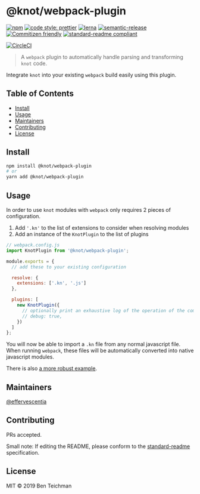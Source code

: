 # @knot/webpack-plugin

[![npm](https://img.shields.io/npm/v/@knot/webpack-plugin?style=flat-square)](http://npm.im/@knot/webpack-plugin)
[![code style: prettier](https://img.shields.io/badge/code_style-prettier-ff69b4.svg?style=flat-square)](https://github.com/prettier/prettier)
[![lerna](https://img.shields.io/badge/maintained%20with-lerna-cc00ff.svg?style=flat-square)](https://lerna.js.org/)
[![semantic-release](https://img.shields.io/badge/%20%20%F0%9F%93%A6%F0%9F%9A%80-semantic--release-e10079.svg?style=flat-square)](https://github.com/semantic-release/semantic-release)
[![Commitizen friendly](https://img.shields.io/badge/commitizen-friendly-brightgreen.svg?style=flat-square)](http://commitizen.github.io/cz-cli/)
[![standard-readme compliant](https://img.shields.io/badge/standard--readme-OK-green.svg?style=flat-square)](https://github.com/RichardLitt/standard-readme)

[![CircleCI](https://img.shields.io/circleci/build/gh/effervescentia/knot?style=flat-square&token=c6d265c2c3ae9fea01043c75299974616b6498b0)](https://circleci.com/gh/effervescentia/knot)

> A `webpack` plugin to automatically handle parsing and transforming `knot` code.

Integrate `knot` into your existing `webpack` build easily using this plugin.

## Table of Contents

- [Install](#install)
- [Usage](#usage)
- [Maintainers](#maintainers)
- [Contributing](#contributing)
- [License](#license)

## Install

```sh
npm install @knot/webpack-plugin
# or
yarn add @knot/webpack-plugin
```

## Usage

In order to use `knot` modules with `webpack` only requires 2 pieces of configuration.

1. Add `'.kn'` to the list of extensions to consider when resolving modules
1. Add an instance of the `KnotPlugin` to the list of plugins

```js
// webpack.config.js
import KnotPlugin from '@knot/webpack-plugin';

module.exports = {
  // add these to your existing configuration

  resolve: {
    extensions: ['.kn', '.js']
  },

  plugins: [
    new KnotPlugin({
      // optionally print an exhaustive log of the operation of the compiler
      // debug: true,
    })
  ]
};
```

You will now be able to import a `.kn` file from any normal javascript file.
When running `webpack`, these files will be automatically converted into native javascript modules.

There is also [a more robust example](https://github.com/effervescentia/knot/tree/master/examples/webpack-react).

## Maintainers

[@effervescentia](https://github.com/effervescentia)

## Contributing

PRs accepted.

Small note: If editing the README, please conform to the [standard-readme](https://github.com/RichardLitt/standard-readme) specification.

## License

MIT © 2019 Ben Teichman
